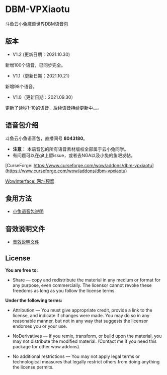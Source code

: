 # DBM-VPXiaotu

斗鱼云小兔魔兽世界DBM语音包

## 版本

- V1.2 (更新日期：2021.10.30)

新增100个语音，已同步完全。

- V1.1（更新日期：2021.10.21）

新增98个语音。

- V1.0（更新日期：2021.09.30）

更新了读秒1-10的语音，后续语音持续更新中。。。


## 语音包介绍

斗鱼云小鱼语音包，直播间号 **8043180**。

- **注意：** 本语音包的所有语音素材版权全部属于云小兔同学。
- 有问题可以在git上留issue，或者去NGA以及小兔的鱼吧发帖。

[CurseForge: https://www.curseforge.com/wow/addons/dbm-vpxiaotu](https://www.curseforge.com/wow/addons/dbm-vpxiaotu)

[WowInterface: 网址预留]()


## 食用方法

- [小兔语音包说明](./HOWTOUSE.md)


## 音效说明文件

- [音效说明文件](./AUDIODES.MD)


## License

**You are free to:**

- Share — copy and redistribute the material in any medium or format for any purpose, even commercially.
The licensor cannot revoke these freedoms as long as you follow the license terms.

**Under the following terms:**

- Attribution — You must give appropriate credit, provide a link to the license, and indicate if changes were made. You may do so in any reasonable manner, but not in any way that suggests the licensor endorses you or your use.

- NoDerivatives — If you remix, transform, or build upon the material, you may not distribute the modified material. (Contact me if you need this package for other wow addons).

- No additional restrictions — You may not apply legal terms or technological measures that legally restrict others from doing anything the license permits.

